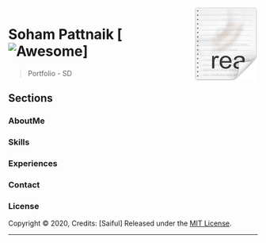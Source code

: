 <img src="images/ricon.png" align="right" />

# Soham Pattnaik [![Awesome](https://cdn.rawgit.com/sindresorhus/awesome/d7305f38d29fed78fa85652e3a63e154dd8e8829/media/badge.svg)]
> Portfolio - SD

## Sections

### AboutMe

### Skills

### Experiences

### Contact

### License

Copyright © 2020, Credits: [Saiful]
Released under the [MIT License](LICENSE).

***
